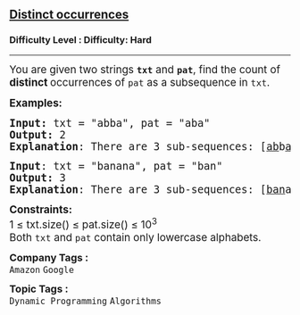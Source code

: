 <h2><a href="https://www.geeksforgeeks.org/problems/distinct-occurrences/0">Distinct occurrences</a></h2><h3>Difficulty Level : Difficulty: Hard</h3><hr><div class="problems_problem_content__Xm_eO"><p><span style="font-size: 14pt;">You are given two strings <strong><code>txt</code></strong> and <strong><code>pat</code></strong>, find the count of <strong>distinct </strong>occurrences of <code>pat</code> as a subsequence in <code>txt</code>.</span></p>
<p><span style="font-size: 14pt;"><strong>Examples:</strong></span></p>
<pre><span style="font-size: 14pt;"><strong>Input: </strong>txt = "abba", pat = "aba"
<strong>Output:</strong> 2
<strong>Explanation</strong>: There are 3 sub-sequences: [<span style="text-decoration: underline;">ab</span>b<span style="text-decoration: underline;">a</span>], [<span style="text-decoration: underline;">a</span>b<span style="text-decoration: underline;">ba</span>].</span></pre>
<pre><span style="font-size: 14pt;"><strong>Input</strong>: txt = "banana", pat = "ban"
<strong>Output:</strong> 3
<strong>Explanation</strong>: There are 3 sub-sequences: [<span style="text-decoration: underline;">ban</span>ana], [<span style="text-decoration: underline;">ba</span>na<span style="text-decoration: underline;">n</span>a], [<span style="text-decoration: underline;">b</span>an<span style="text-decoration: underline;">an</span>a].
</span></pre>
<p><span style="font-size: 14pt;"><strong>Constraints:</strong><br>1 ≤ txt.size() ≤ pat.size() ≤ 10<sup>3</sup><br>Both <code>txt</code> and <code>pat</code> contain only lowercase alphabets.</span></p></div><p><span style=font-size:18px><strong>Company Tags : </strong><br><code>Amazon</code>&nbsp;<code>Google</code>&nbsp;<br><p><span style=font-size:18px><strong>Topic Tags : </strong><br><code>Dynamic Programming</code>&nbsp;<code>Algorithms</code>&nbsp;